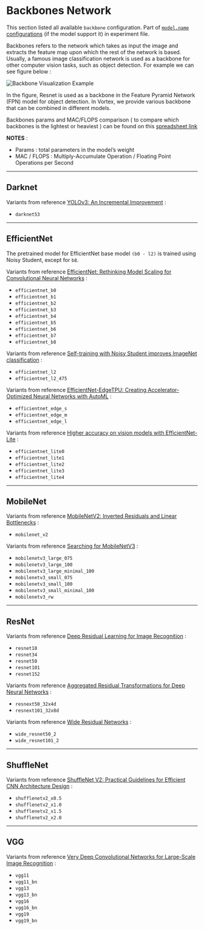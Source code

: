 # Backbones Network

This section listed all available `backbone` configuration. Part of [`model.name` configurations](../user-guides/experiment_file_config.md#model) (if the model support it) in experiment file.

Backbones refers to the network which takes as input the image and extracts the feature map upon which the rest of the network is based. Usually, a famous image classification network is used as a backbone for other computer vision tasks, such as object detection. For example we can see figure below :

![Backbone Visualization Example](../images/backbone_vis.jpg)

In the figure, Resnet is used as a backbone in the Feature Pyramid Network (FPN) model for object detection. In Vortex, we provide various backbone that can be combined in different models.

Backbones params and MAC/FLOPS comparison ( to compare which backbones is the lightest or heaviest ) can be found on this [spreadsheet link](https://docs.google.com/spreadsheets/d/1M18Bm08P983_-5diHXAmlUmHusjpHdYMmcN0FmrNS74/edit#gid=0)

**NOTES** :

- Params : total parameters in the model’s weight
- MAC / FLOPS : Multiply-Accumulate Operation / Floating Point Operations per Second

---

## Darknet

Variants from reference [YOLOv3: An Incremental Improvement](https://arxiv.org/abs/1804.02767) :

- `darknet53`

---

## EfficientNet

The pretrained model for EfficientNet base model `(b0 - l2)` is trained using Noisy Student, except for `b8`.

Variants from reference [EfficientNet: Rethinking Model Scaling for Convolutional Neural Networks](https://arxiv.org/abs/1905.11946) :

- `efficientnet_b0`
- `efficientnet_b1` 
- `efficientnet_b2` 
- `efficientnet_b3` 
- `efficientnet_b4` 
- `efficientnet_b5` 
- `efficientnet_b6` 
- `efficientnet_b7` 
- `efficientnet_b8` 

Variants from reference [Self-training with Noisy Student improves ImageNet classification](https://arxiv.org/abs/1911.04252) :

- `efficientnet_l2` 
- `efficientnet_l2_475`

Variants from reference [EfficientNet-EdgeTPU: Creating Accelerator-Optimized Neural Networks with AutoML](https://ai.googleblog.com/2019/08/efficientnet-edgetpu-creating.html) :

- `efficientnet_edge_s` 
- `efficientnet_edge_m` 
- `efficientnet_edge_l` 

Variants from reference [Higher accuracy on vision models with EfficientNet-Lite](https://blog.tensorflow.org/2020/03/higher-accuracy-on-vision-models-with-efficientnet-lite.html) :

- `efficientnet_lite0` 
- `efficientnet_lite1` 
- `efficientnet_lite2` 
- `efficientnet_lite3` 
- `efficientnet_lite4`

---

## MobileNet

Variants from reference [MobileNetV2: Inverted Residuals and Linear Bottlenecks](https://arxiv.org/abs/1801.04381) :

- `mobilenet_v2`

Variants from reference [Searching for MobileNetV3](https://arxiv.org/abs/1905.02244) :

- `mobilenetv3_large_075`
- `mobilenetv3_large_100`
- `mobilenetv3_large_minimal_100`
- `mobilenetv3_small_075`
- `mobilenetv3_small_100`
- `mobilenetv3_small_minimal_100`
- `mobilenetv3_rw`

---

## ResNet

Variants from reference [Deep Residual Learning for Image Recognition](https://arxiv.org/abs/1512.03385) :

- `resnet18` 
- `resnet34` 
- `resnet50` 
- `resnet101` 
- `resnet152`

Variants from reference [Aggregated Residual Transformations for Deep Neural Networks](https://arxiv.org/abs/1611.05431) :

- `resnext50_32x4d` 
- `resnext101_32x8d` 

Variants from reference [Wide Residual Networks](https://arxiv.org/abs/1605.07146) :

- `wide_resnet50_2`
- `wide_resnet101_2`

---

## ShuffleNet

Variants from reference [ShuffleNet V2: Practical Guidelines for Efficient CNN Architecture Design](https://arxiv.org/abs/1807.11164) :

- `shufflenetv2_x0.5`
- `shufflenetv2_x1.0` 
- `shufflenetv2_x1.5` 
- `shufflenetv2_x2.0` 

---

## VGG

Variants from reference [Very Deep Convolutional Networks for Large-Scale Image Recognition](https://arxiv.org/abs/1409.1556) :

- `vgg11` 
- `vgg11_bn` 
- `vgg13` 
- `vgg13_bn` 
- `vgg16` 
- `vgg16_bn` 
- `vgg19` 
- `vgg19_bn`